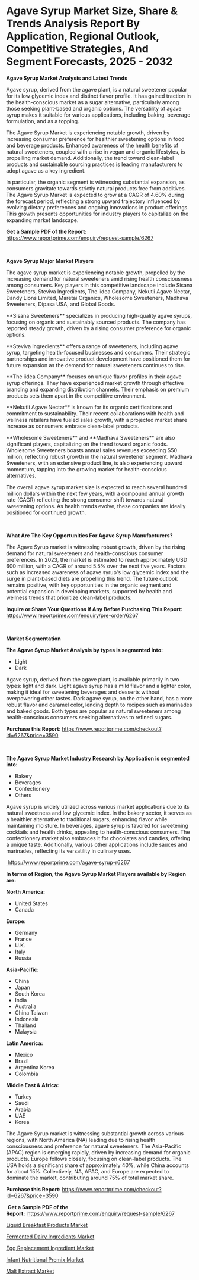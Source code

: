 <p><h1>Agave Syrup Market Size, Share & Trends Analysis Report By Application, Regional Outlook, Competitive Strategies, And Segment Forecasts, 2025 - 2032</h1></p><p><strong>Agave Syrup Market Analysis and Latest Trends</strong></p>
<p><p>Agave syrup, derived from the agave plant, is a natural sweetener popular for its low glycemic index and distinct flavor profile. It has gained traction in the health-conscious market as a sugar alternative, particularly among those seeking plant-based and organic options. The versatility of agave syrup makes it suitable for various applications, including baking, beverage formulation, and as a topping.</p><p>The Agave Syrup Market is experiencing notable growth, driven by increasing consumer preference for healthier sweetening options in food and beverage products. Enhanced awareness of the health benefits of natural sweeteners, coupled with a rise in vegan and organic lifestyles, is propelling market demand. Additionally, the trend toward clean-label products and sustainable sourcing practices is leading manufacturers to adopt agave as a key ingredient.</p><p>In particular, the organic segment is witnessing substantial expansion, as consumers gravitate towards strictly natural products free from additives. The Agave Syrup Market is expected to grow at a CAGR of 4.60% during the forecast period, reflecting a strong upward trajectory influenced by evolving dietary preferences and ongoing innovations in product offerings. This growth presents opportunities for industry players to capitalize on the expanding market landscape.</p></p>
<p><strong>Get a Sample PDF of the Report:&nbsp;</strong> <a href="https://www.reportprime.com/enquiry/request-sample/6267?utm_campaign=1110&utm_medium=2&utm_source=Github&utm_content=ia&utm_term=19032025&utm_id=agave-syrup">https://www.reportprime.com/enquiry/request-sample/6267</a></p>
<p>&nbsp;</p>
<p><strong>Agave Syrup Major Market Players</strong></p>
<p><p>The agave syrup market is experiencing notable growth, propelled by the increasing demand for natural sweeteners amid rising health consciousness among consumers. Key players in this competitive landscape include Sisana Sweeteners, Steviva Ingredients, The iidea Company, Nekutli Agave Nectar, Dandy Lions Limited, Maretai Organics, Wholesome Sweeteners, Madhava Sweeteners, Dipasa USA, and Global Goods.</p><p>**Sisana Sweeteners** specializes in producing high-quality agave syrups, focusing on organic and sustainably sourced products. The company has reported steady growth, driven by a rising consumer preference for organic options. </p><p>**Steviva Ingredients** offers a range of sweeteners, including agave syrup, targeting health-focused businesses and consumers. Their strategic partnerships and innovative product development have positioned them for future expansion as the demand for natural sweeteners continues to rise.</p><p>**The iidea Company** focuses on unique flavor profiles in their agave syrup offerings. They have experienced market growth through effective branding and expanding distribution channels. Their emphasis on premium products sets them apart in the competitive environment.</p><p>**Nekutli Agave Nectar** is known for its organic certifications and commitment to sustainability. Their recent collaborations with health and wellness retailers have fueled sales growth, with a projected market share increase as consumers embrace clean-label products.</p><p>**Wholesome Sweeteners** and **Madhava Sweeteners** are also significant players, capitalizing on the trend toward organic foods. Wholesome Sweeteners boasts annual sales revenues exceeding $50 million, reflecting robust growth in the natural sweetener segment. Madhava Sweeteners, with an extensive product line, is also experiencing upward momentum, tapping into the growing market for health-conscious alternatives.</p><p>The overall agave syrup market size is expected to reach several hundred million dollars within the next few years, with a compound annual growth rate (CAGR) reflecting the strong consumer shift towards natural sweetening options. As health trends evolve, these companies are ideally positioned for continued growth.</p></p>
<p>&nbsp;</p>
<p><strong>What Are The Key Opportunities For Agave Syrup Manufacturers?</strong></p>
<p><p>The Agave Syrup market is witnessing robust growth, driven by the rising demand for natural sweeteners and health-conscious consumer preferences. In 2023, the market is estimated to reach approximately USD 600 million, with a CAGR of around 5.5% over the next five years. Factors such as increased awareness of agave syrup's low glycemic index and the surge in plant-based diets are propelling this trend. The future outlook remains positive, with key opportunities in the organic segment and potential expansion in developing markets, supported by health and wellness trends that prioritize clean-label products.</p></p>
<p><strong>Inquire or Share Your Questions If Any Before Purchasing This Report:</strong> <a href="https://www.reportprime.com/enquiry/pre-order/6267?utm_campaign=1110&utm_medium=2&utm_source=Github&utm_content=ia&utm_term=19032025&utm_id=agave-syrup">https://www.reportprime.com/enquiry/pre-order/6267</a></p>
<p>&nbsp;</p>
<p><strong>Market Segmentation</strong></p>
<p><strong>The Agave Syrup Market Analysis by types is segmented into:</strong></p>
<p><ul><li>Light</li><li>Dark</li></ul></p>
<p><p>Agave syrup, derived from the agave plant, is available primarily in two types: light and dark. Light agave syrup has a mild flavor and a lighter color, making it ideal for sweetening beverages and desserts without overpowering other tastes. Dark agave syrup, on the other hand, has a more robust flavor and caramel color, lending depth to recipes such as marinades and baked goods. Both types are popular as natural sweeteners among health-conscious consumers seeking alternatives to refined sugars.</p></p>
<p><strong>Purchase this Report:&nbsp;</strong><a href="https://www.reportprime.com/checkout?id=6267&price=3590&utm_campaign=1110&utm_medium=2&utm_source=Github&utm_content=ia&utm_term=19032025&utm_id=agave-syrup">https://www.reportprime.com/checkout?id=6267&price=3590</a></p>
<p>&nbsp;</p>
<p><strong>The Agave Syrup Market Industry Research by Application is segmented into:</strong></p>
<p><ul><li>Bakery</li><li>Beverages</li><li>Confectionery</li><li>Others</li></ul></p>
<p><p>Agave syrup is widely utilized across various market applications due to its natural sweetness and low glycemic index. In the bakery sector, it serves as a healthier alternative to traditional sugars, enhancing flavor while maintaining moisture. In beverages, agave syrup is favored for sweetening cocktails and health drinks, appealing to health-conscious consumers. The confectionery market also embraces it for chocolates and candies, offering a unique taste. Additionally, various other applications include sauces and marinades, reflecting its versatility in culinary uses.</p></p>
<p><a href="https://www.reportprime.com/agave-syrup-r6267?utm_campaign=1110&utm_medium=2&utm_source=Github&utm_content=ia&utm_term=19032025&utm_id=agave-syrup">&nbsp;https://www.reportprime.com/agave-syrup-r6267</a></p>
<p><strong>In terms of Region, the Agave Syrup Market Players available by Region are:</strong></p>
<p>
    <p> <strong> North America: </strong>
        <ul>
            <li>United States</li>
            <li>Canada</li>
        </ul>
        </p> 
    <p> <strong> Europe: </strong>
        <ul>
            <li>Germany</li>
            <li>France</li>
            <li>U.K.</li>
            <li>Italy</li>
            <li>Russia</li>
        </ul>
        </p> 
    <p> <strong> Asia-Pacific: </strong>
        <ul>
            <li>China</li>
            <li>Japan</li>
            <li>South Korea</li>
            <li>India</li>
            <li>Australia</li>
            <li>China Taiwan</li>
            <li>Indonesia</li>
            <li>Thailand</li>
            <li>Malaysia</li>
        </ul>
        </p> 
    <p> <strong> Latin America: </strong>
        <ul>
            <li>Mexico</li>
            <li>Brazil</li>
            <li>Argentina Korea</li>
            <li>Colombia</li>
        </ul>
        </p> 
    <p> <strong> Middle East & Africa: </strong>
        <ul>
            <li>Turkey</li>
            <li>Saudi</li>
            <li>Arabia</li>
            <li>UAE</li>
            <li>Korea</li>
        </ul>
    </p>
    </p>
<p><p>The Agave Syrup market is witnessing substantial growth across various regions, with North America (NA) leading due to rising health consciousness and preference for natural sweeteners. The Asia-Pacific (APAC) region is emerging rapidly, driven by increasing demand for organic products. Europe follows closely, focusing on clean-label products. The USA holds a significant share of approximately 40%, while China accounts for about 15%. Collectively, NA, APAC, and Europe are expected to dominate the market, contributing around 75% of total market share.</p></p>
<p><strong>Purchase this Report: </strong><a href="https://www.reportprime.com/checkout?id=6267&price=3590&utm_campaign=1110&utm_medium=2&utm_source=Github&utm_content=ia&utm_term=19032025&utm_id=agave-syrup">https://www.reportprime.com/checkout?id=6267&price=3590</a></p>
<p>&nbsp;<strong>Get a Sample PDF of the Report:&nbsp;&nbsp;</strong><a href="https://www.reportprime.com/enquiry/request-sample/6267?utm_campaign=1110&utm_medium=2&utm_source=Github&utm_content=ia&utm_term=19032025&utm_id=agave-syrup">https://www.reportprime.com/enquiry/request-sample/6267</a></p>
<p><strong></strong></p>
<p><p><a href="https://github.com/kumadenthela/Market-Research-Report-List-1/blob/main/liquid-breakfast-products-market.md?utm_campaign=1110&utm_medium=2&utm_source=Github&utm_content=ia&utm_term=19032025&utm_id=agave-syrup">Liquid Breakfast Products Market</a></p><p><a href="https://github.com/bilkbitsch/Market-Research-Report-List-1/blob/main/fermented-dairy-ingredients-market.md?utm_campaign=1110&utm_medium=2&utm_source=Github&utm_content=ia&utm_term=19032025&utm_id=agave-syrup">Fermented Dairy Ingredients Market</a></p><p><a href="https://github.com/vaeilabin/Market-Research-Report-List-1/blob/main/egg-replacement-ingredient-market.md?utm_campaign=1110&utm_medium=2&utm_source=Github&utm_content=ia&utm_term=19032025&utm_id=agave-syrup">Egg Replacement Ingredient Market</a></p><p><a href="https://github.com/alekitanis/Market-Research-Report-List-1/blob/main/infant-nutritional-premix-market.md?utm_campaign=1110&utm_medium=2&utm_source=Github&utm_content=ia&utm_term=19032025&utm_id=agave-syrup">Infant Nutritional Premix Market</a></p><p><a href="https://github.com/ikokwuihepa/Market-Research-Report-List-1/blob/main/malt-extract-market.md?utm_campaign=1110&utm_medium=2&utm_source=Github&utm_content=ia&utm_term=19032025&utm_id=agave-syrup">Malt Extract Market</a></p></p>